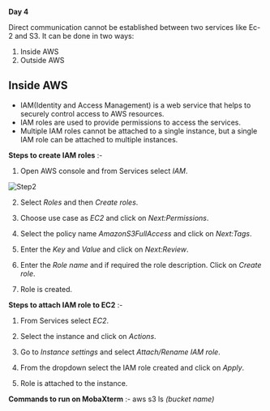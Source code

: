 **Day 4**

Direct communication cannot be established between two services like Ec-2 and S3.
It can be done in two ways:
1. Inside AWS 
2. Outside AWS

## Inside AWS
* IAM(Identity and Access Management) is a web service that helps to securely control access to AWS resources.
* IAM roles are used to provide permissions to access the services.
* Multiple IAM roles cannot be attached to a single instance, but a single IAM role can be attached to multiple instances.

**Steps to create IAM roles** :-
1. Open AWS console and from Services select *IAM*.

![Step2](https://user-images.githubusercontent.com/63635471/81144274-5528f980-8f91-11ea-8d6f-9c26acc38bd8.png)

2. Select *Roles* and then *Create roles*.

3. Choose use case as *EC2* and click on *Next:Permissions*.

4. Select the policy name *AmazonS3FullAccess* and click on *Next:Tags*.

5. Enter the *Key* and *Value* and click on *Next:Review*.

6. Enter the *Role name* and if required the role description. Click on *Create role*.

7. Role is created.


**Steps to attach IAM role to EC2** :-
1. From Services select *EC2*.
2. Select the instance and click on *Actions*.

3. Go to *Instance settings* and select *Attach/Rename IAM role*.

4. From the dropdown select the IAM role created and click on *Apply*.

5. Role is attached to the instance.


**Commands to run on MobaXterm** :-
aws s3 ls *(bucket name)*
